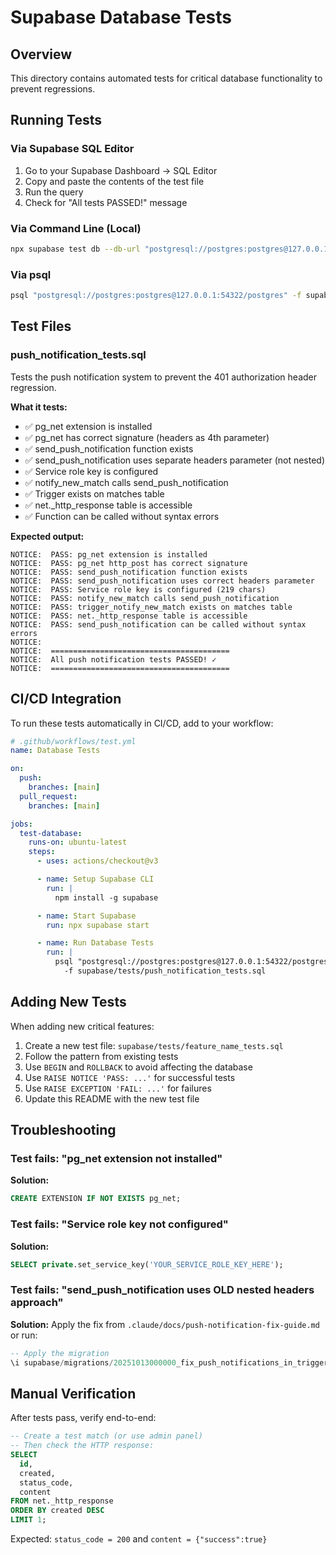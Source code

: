 # Supabase Database Tests

## Overview

This directory contains automated tests for critical database functionality to prevent regressions.

## Running Tests

### Via Supabase SQL Editor

1. Go to your Supabase Dashboard → SQL Editor
2. Copy and paste the contents of the test file
3. Run the query
4. Check for "All tests PASSED!" message

### Via Command Line (Local)

```bash
npx supabase test db --db-url "postgresql://postgres:postgres@127.0.0.1:54322/postgres"
```

### Via psql

```bash
psql "postgresql://postgres:postgres@127.0.0.1:54322/postgres" -f supabase/tests/push_notification_tests.sql
```

## Test Files

### push_notification_tests.sql

Tests the push notification system to prevent the 401 authorization header regression.

**What it tests:**
- ✅ pg_net extension is installed
- ✅ pg_net has correct signature (headers as 4th parameter)
- ✅ send_push_notification function exists
- ✅ send_push_notification uses separate headers parameter (not nested)
- ✅ Service role key is configured
- ✅ notify_new_match calls send_push_notification
- ✅ Trigger exists on matches table
- ✅ net._http_response table is accessible
- ✅ Function can be called without syntax errors

**Expected output:**
```
NOTICE:  PASS: pg_net extension is installed
NOTICE:  PASS: pg_net http_post has correct signature
NOTICE:  PASS: send_push_notification function exists
NOTICE:  PASS: send_push_notification uses correct headers parameter
NOTICE:  PASS: Service role key is configured (219 chars)
NOTICE:  PASS: notify_new_match calls send_push_notification
NOTICE:  PASS: trigger_notify_new_match exists on matches table
NOTICE:  PASS: net._http_response table is accessible
NOTICE:  PASS: send_push_notification can be called without syntax errors
NOTICE:
NOTICE:  ========================================
NOTICE:  All push notification tests PASSED! ✓
NOTICE:  ========================================
```

## CI/CD Integration

To run these tests automatically in CI/CD, add to your workflow:

```yaml
# .github/workflows/test.yml
name: Database Tests

on:
  push:
    branches: [main]
  pull_request:
    branches: [main]

jobs:
  test-database:
    runs-on: ubuntu-latest
    steps:
      - uses: actions/checkout@v3

      - name: Setup Supabase CLI
        run: |
          npm install -g supabase

      - name: Start Supabase
        run: npx supabase start

      - name: Run Database Tests
        run: |
          psql "postgresql://postgres:postgres@127.0.0.1:54322/postgres" \
            -f supabase/tests/push_notification_tests.sql
```

## Adding New Tests

When adding new critical features:

1. Create a new test file: `supabase/tests/feature_name_tests.sql`
2. Follow the pattern from existing tests
3. Use `BEGIN` and `ROLLBACK` to avoid affecting the database
4. Use `RAISE NOTICE 'PASS: ...'` for successful tests
5. Use `RAISE EXCEPTION 'FAIL: ...'` for failures
6. Update this README with the new test file

## Troubleshooting

### Test fails: "pg_net extension not installed"

**Solution:**
```sql
CREATE EXTENSION IF NOT EXISTS pg_net;
```

### Test fails: "Service role key not configured"

**Solution:**
```sql
SELECT private.set_service_key('YOUR_SERVICE_ROLE_KEY_HERE');
```

### Test fails: "send_push_notification uses OLD nested headers approach"

**Solution:**
Apply the fix from `.claude/docs/push-notification-fix-guide.md` or run:
```sql
-- Apply the migration
\i supabase/migrations/20251013000000_fix_push_notifications_in_triggers.sql
```

## Manual Verification

After tests pass, verify end-to-end:

```sql
-- Create a test match (or use admin panel)
-- Then check the HTTP response:
SELECT
  id,
  created,
  status_code,
  content
FROM net._http_response
ORDER BY created DESC
LIMIT 1;
```

Expected: `status_code = 200` and `content = {"success":true}`
